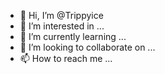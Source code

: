 - 👋 Hi, I’m @Trippyice
- 👀 I’m interested in ...
- 🌱 I’m currently learning ...
- 💞️ I’m looking to collaborate on ...
- 📫 How to reach me ...

<!---
Trippyice/Trippyice is a ✨ special ✨ repository because its `README.md` (this file) appears on your GitHub profile.
You can click the Preview link to take a look at your changes.
--->
